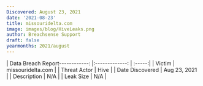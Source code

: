 ```yaml
---
Discovered: August 23, 2021
date: '2021-08-23'
title: missouridelta.com
image: images/blog/HiveLeaks.png
author: Breachsense Support
draft: false
yearmonths: 2021/august
---
```


| Data Breach Report------------:   |:-------------:    | :-----:|
| Victim    | missouridelta.com      | 
| Threat Actor    | Hive      | 
| Date Discovered    | Aug 23, 2021      | 
| Description    | N/A      | 
| Leak Size    | N/A      | 

